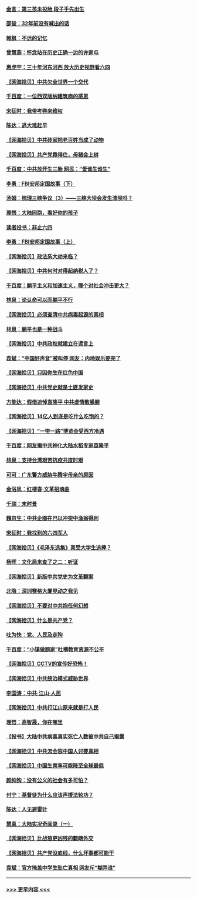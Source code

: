 #### [金言：第三孩未投胎 段子手先出生](../pages/nsc993/n13000215.md?t=06050951) 
#### [邵俊：32年前没有喊出的话](../pages/nsc993/n13000181.md?t=06050951) 
#### [戟枫：不远的记忆](../pages/nsc993/n13000121.md?t=06050951) 
#### [曾慧燕：怀念站在历史正确一边的许家屯](../pages/nsc993/n13000073.md?t=06050951) 
#### [惠虎宇：三十年河东河西 放大历史视野看六四](../pages/nsc993/n13000018.md?t=06050951) 
#### [【网海拾贝】中共欠全世界一个交代](../pages/nsc993/n12998706.md?t=06050951) 
#### [千百度：一位西双版纳建筑商的感恩](../pages/nsc993/n12998487.md?t=06050951) 
#### [宋征时：我带考卷来维权](../pages/nsc993/n12994088.md?t=06050951) 
#### [陈达：逃大难赶早](../pages/nsc993/n12993569.md?t=06050951) 
#### [【网海拾贝】中共砖家把老百姓当成了动物](../pages/nsc993/n12993483.md?t=06050951) 
#### [【网海拾贝】共产党靠得住，母猪会上树](../pages/nsc993/n12990730.md?t=06050951) 
#### [千百度：中共放开生三胎 网民：“爱谁生谁生”](../pages/nsc993/n12990644.md?t=06050951) 
#### [李勇：FBI安邦定国故事（下）](../pages/nsc993/n12987854.md?t=06050951) 
#### [汤姆：梳理三峡争议（3）——三峡大坝会发生溃坝吗？](../pages/nsc993/n12989806.md?t=06050951) 
#### [理悟：大陆同胞，看好你的孩子](../pages/nsc993/n12989778.md?t=06050951) 
#### [读者投书：非止六四](../pages/nsc993/n12989673.md?t=06050951) 
#### [李勇：FBI安邦定国故事（上）](../pages/nsc993/n12987749.md?t=06050951) 
#### [【网海拾贝】政法系大劫来临？](../pages/nsc993/n12987596.md?t=06050951) 
#### [【网海拾贝】中共何时对得起纳税人了？](../pages/nsc993/n12985578.md?t=06050951) 
#### [千百度：躺平主义和加速主义，哪个对社会冲击更大？](../pages/nsc993/n12985512.md?t=06050951) 
#### [林泉：论认命可以而躺平不行](../pages/nsc993/n12985505.md?t=06050951) 
#### [【网海拾贝】必须查清中共病毒起源的真相](../pages/nsc993/n12984276.md?t=06050951) 
#### [林泉：躺平也是一种战斗](../pages/nsc993/n12984194.md?t=06050951) 
#### [【网海拾贝】中共政权就建立在谎言上](../pages/nsc993/n12981880.md?t=06050951) 
#### [袁斌：“中国好声音”被叫停 网友：内地娱乐要完了](../pages/nsc993/n12981826.md?t=06050951) 
#### [【网海拾贝】只因你生在红色中国](../pages/nsc993/n12979096.md?t=06050951) 
#### [【网海拾贝】中共党史就是土匪发家史](../pages/nsc993/n12976478.md?t=06050951) 
#### [方能达：假借追悼袁隆平 中共虚情散臊腥](../pages/nsc993/n12976396.md?t=06050951) 
#### [【网海拾贝】14亿人到底是吃什么吃饱的？](../pages/nsc993/n12974125.md?t=06050951) 
#### [【网海拾贝】“一带一路”博览会受西方冷遇](../pages/nsc993/n12971787.md?t=06050951) 
#### [千百度：网友揭中共神化大陆水稻专家袁隆平](../pages/nsc993/n12971733.md?t=06050951) 
#### [林泉：支持台湾艰苦抗疫共度时艰](../pages/nsc993/n12971350.md?t=06050951) 
#### [可可：广东警方威胁牛腾宇母亲的原因](../pages/nsc993/n12971100.md?t=06050951) 
#### [金浴凤：红楼春·文革招魂曲](../pages/nsc993/n12970354.md?t=06050951) 
#### [千瑞：末时景](../pages/nsc993/n12970337.md?t=06050951) 
#### [魏京生：中共企图在巴以冲突中渔翁得利](../pages/nsc993/n12970286.md?t=06050951) 
#### [宋征时：我找到的六四军人](../pages/nsc993/n12970213.md?t=06050951) 
#### [【网海拾贝】《毛泽东选集》真受大学生追捧？](../pages/nsc993/n12968779.md?t=06050951) 
#### [杨晖：文化局来查了之二：听证](../pages/nsc993/n12966528.md?t=06050951) 
#### [【网海拾贝】新版中共党史为文革翻案](../pages/nsc993/n12967526.md?t=06050951) 
#### [北隐：深圳赛格大厦晃动之我见](../pages/nsc993/n12967393.md?t=06050951) 
#### [【网海拾贝】不要对中共抱任何幻想](../pages/nsc993/n12965222.md?t=06050951) 
#### [【网海拾贝】什么是共产党？](../pages/nsc993/n12962781.md?t=06050951) 
#### [吐为快：党、人民及走狗](../pages/nsc993/n12962747.md?t=06050951) 
#### [千百度：“小镇做题家”吐槽教育资源不公平](../pages/nsc993/n12962705.md?t=06050951) 
#### [【网海拾贝】CCTV的宣传好恐怖！](../pages/nsc993/n12959984.md?t=06050951) 
#### [【网海拾贝】中共统治模式威胁世界](../pages/nsc993/n12957622.md?t=06050951) 
#### [李国涛：中共‧江山‧人民](../pages/nsc993/n12957502.md?t=06050951) 
#### [【网海拾贝】中共打江山原来就是打人民](../pages/nsc993/n12954345.md?t=06050951) 
#### [理悟：高智晟，你在哪里](../pages/nsc993/n12953115.md?t=06050951) 
#### [【投书】大陆中共病毒真实死亡人数被中共自己揭露](../pages/nsc993/n12953050.md?t=06050951) 
#### [【网海拾贝】中共怎会容中国人讨要真相](../pages/nsc993/n12952161.md?t=06050951) 
#### [【网海拾贝】中国生育率可能降至全球最低](../pages/nsc993/n12948793.md?t=06050951) 
#### [颜纯钩：没有公义的社会有多可怕？](../pages/nsc993/n12947626.md?t=06050951) 
#### [付宁：基督徒为什么应该声援法轮功？](../pages/nsc993/n12947233.md?t=06050951) 
#### [陈达：人无避雷针](../pages/nsc993/n12947098.md?t=06050951) 
#### [慧真：大陆实况奇闻录（一）](../pages/nsc993/n12945811.md?t=06050951) 
#### [【网海拾贝】比战狼更凶残的戳瞎外交](../pages/nsc993/n12945717.md?t=06050951) 
#### [【网海拾贝】共产党没底线，什么坏事都可能干](../pages/nsc993/n12942090.md?t=06050951) 
#### [袁斌：官方掩盖中学生坠亡真相 网友斥“糊弄谁”](../pages/nsc993/n12942029.md?t=06050951) 

----
#### [ >>> 更早内容 <<< ](../indexes/nsc993-earlier.md)
